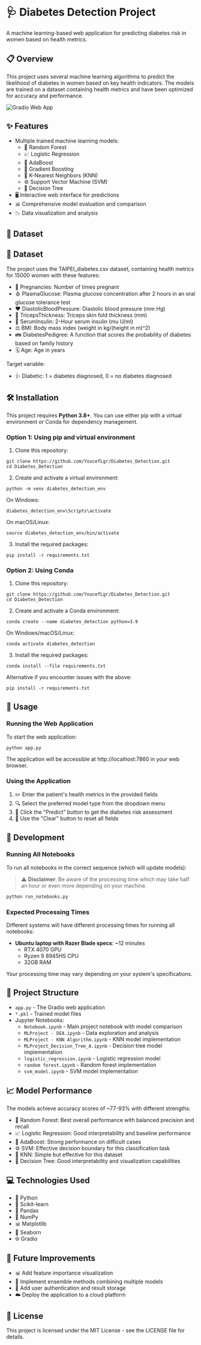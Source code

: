 # 🩺 Diabetes Detection Project

A machine learning-based web application for predicting diabetes risk in women based on health metrics.

## 📋 Overview

This project uses several machine learning algorithms to predict the likelihood of diabetes in women based on key health indicators. The models are trained on a dataset containing health metrics and have been optimized for accuracy and performance.

![Gradio Web App](image/README/webapp.png)

## ✨ Features

- Multiple trained machine learning models:
  - 🌲 Random Forest
  - 📈 Logistic Regression
  - 🔄 AdaBoost
  - 🚀 Gradient Boosting
  - 🧠 K-Nearest Neighbors (KNN)
  - ⚙️ Support Vector Machine (SVM)
  - 🌳 Decision Tree
- 🖥️ Interactive web interface for predictions
- 📊 Comprehensive model evaluation and comparison
- 📉 Data visualization and analysis

## 💾 Dataset

## 💾 Dataset

The project uses the TAIPEI_diabetes.csv dataset, containing health metrics for 15000 women with these features:

- 🤰 Pregnancies: Number of times pregnant
- 🩸 PlasmaGlucose: Plasma glucose concentration after 2 hours in an oral glucose tolerance test
- ❤️ DiastolicBloodPressure: Diastolic blood pressure (mm Hg)
- 📏 TricepsThickness: Triceps skin fold thickness (mm)
- 💉 SerumInsulin: 2-Hour serum insulin (mu U/ml)
- ⚖️ BMI: Body mass index (weight in kg/(height in m)^2)
- 👪 DiabetesPedigree: A function that scores the probability of diabetes based on family history
- 🗓️ Age: Age in years

Target variable:
- 🩺 Diabetic: 1 = diabetes diagnosed, 0 = no diabetes diagnosed

## 🛠️ Installation

This project requires **Python 3.8+**. You can use either pip with a virtual environment or Conda for dependency management.

### Option 1: Using pip and virtual environment

1. Clone this repository:

```
git clone https://github.com/YoucefLgr/Diabetes_Detection.git
cd Diabetes_Detection
```

2. Create and activate a virtual environment:

```
python -m venv diabetes_detection_env
```

On Windows:
```
diabetes_detection_env\Scripts\activate
```

On macOS/Linux:
```
source diabetes_detection_env/bin/activate
```

3. Install the required packages:

```
pip install -r requirements.txt
```

### Option 2: Using Conda

1. Clone this repository:

```
git clone https://github.com/YoucefLgr/Diabetes_Detection.git
cd Diabetes_Detection
```

2. Create and activate a Conda environment:

```
conda create --name diabetes_detection python=3.9
```

On Windows/macOS/Linux:
```
conda activate diabetes_detection
```

3. Install the required packages:

```
conda install --file requirements.txt
```

Alternative if you encounter issues with the above:
```
pip install -r requirements.txt
```
## 🚀 Usage

### Running the Web Application

To start the web application:

```
python app.py
```

The application will be accessible at http://localhost:7860 in your web browser.

### Using the Application

1. ✏️ Enter the patient's health metrics in the provided fields
2. 🔍 Select the preferred model type from the dropdown menu
3. 🔮 Click the "Predict" button to get the diabetes risk assessment
4. 🔄 Use the "Clear" button to reset all fields

## 🚀 Development

### Running All Notebooks

To run all notebooks in the correct sequence (which will update models):

> ⚠️ **Disclaimer**: Be aware of the processing time which may take half an hour or even more depending on your machine.

```bash
python run_notebooks.py
``` 

### Expected Processing Times

Different systems will have different processing times for running all notebooks:

- **Ubuntu laptop with Razer Blade specs**: ~12 minutes
  - RTX 4070 GPU
  - Ryzen 9 8945HS CPU
  - 32GB RAM

Your processing time may vary depending on your system's specifications.


## 📁 Project Structure

- `app.py` - The Gradio web application
- `*.pkl` - Trained model files
- Jupyter Notebooks:
  - `Notebook.ipynb` - Main project notebook with model comparison
  - `MLProject - DEA.ipynb` - Data exploration and analysis
  - `MLProject - KNN Algorithm.ipynb` - KNN model implementation
  - `MLProject_Decision_Tree_A.ipynb` - Decision tree model implementation
  - `logistic_regression.ipynb` - Logistic regression model
  - `random forest.ipynb` - Random forest implementation
  - `svm_model.ipynb` - SVM model implementation

## 📈 Model Performance

The models achieve accuracy scores of ~77-93% with different strengths:
- 🌲 Random Forest: Best overall performance with balanced precision and recall
- 📈 Logistic Regression: Good interpretability and baseline performance
- 🔄 AdaBoost: Strong performance on difficult cases
- ⚙️ SVM: Effective decision boundary for this classification task
- 🧠 KNN: Simple but effective for this dataset
- 🌳 Decision Tree: Good interpretability and visualization capabilities

## 💻 Technologies Used

- 🐍 Python
- 🧪 Scikit-learn
- 🐼 Pandas
- 🔢 NumPy
- 📊 Matplotlib
- 🌊 Seaborn
- 🌐 Gradio

## 🔮 Future Improvements

- 📊 Add feature importance visualization
- 🤝 Implement ensemble methods combining multiple models
- 🔐 Add user authentication and result storage
- ☁️ Deploy the application to a cloud platform

## 📜 License

This project is licensed under the MIT License - see the LICENSE file for details.